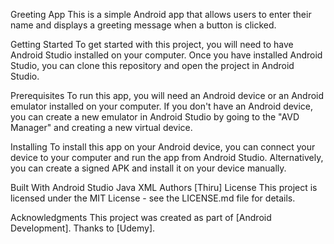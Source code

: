 Greeting App
This is a simple Android app that allows users to enter their name and displays a greeting message when a button is clicked.

Getting Started
To get started with this project, you will need to have Android Studio installed on your computer. Once you have installed Android Studio, you can clone this repository and open the project in Android Studio.

Prerequisites
To run this app, you will need an Android device or an Android emulator installed on your computer. If you don't have an Android device, you can create a new emulator in Android Studio by going to the "AVD Manager" and creating a new virtual device.

Installing
To install this app on your Android device, you can connect your device to your computer and run the app from Android Studio. Alternatively, you can create a signed APK and install it on your device manually.

Built With
Android Studio
Java
XML
Authors
[Thiru]
License
This project is licensed under the MIT License - see the LICENSE.md file for details.

Acknowledgments
This project was created as part of [Android Development].
Thanks to [Udemy].
